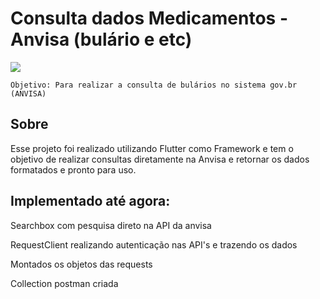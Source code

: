 # Consulta dados Medicamentos - Anvisa (bulário e etc)

<img src="https://i.postimg.cc/PqnSV76M/consulta-anvisa.png"/>
    

    Objetivo: Para realizar a consulta de bulários no sistema gov.br (ANVISA)

  
## Sobre

Esse projeto foi realizado utilizando Flutter como Framework e tem o objetivo de realizar consultas diretamente na Anvisa e retornar os dados formatados e pronto para uso.

## Implementado até agora:

<p>Searchbox com pesquisa direto na API da anvisa</p>
<p>RequestClient realizando autenticação nas API's e trazendo os dados</p>
<p>Montados os objetos das requests</p>
<p>Collection postman criada</p>
